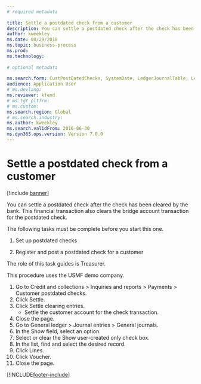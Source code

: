 ```yaml
--- 
# required metadata 
 
title: Settle a postdated check from a customer
description: You can settle a postdated check after the check has been cleared by the bank. 
author: kweekley
ms.date: 08/29/2018
ms.topic: business-process 
ms.prod:  
ms.technology:  
 
# optional metadata 
 
ms.search.form: CustPostDatedChecks, SystemDate, LedgerJournalTable, LedgerJournalTransDaily, LedgerTransVoucher   
audience: Application User 
# ms.devlang:  
ms.reviewer: kfend
# ms.tgt_pltfrm:  
# ms.custom:  
ms.search.region: Global
# ms.search.industry: 
ms.author: kweekley
ms.search.validFrom: 2016-06-30 
ms.dyn365.ops.version: Version 7.0.0 
---
```

# Settle a postdated check from a customer

[!include [banner](../../includes/banner.md)]

You can settle a postdated check after the check has been cleared by the bank. This financial transaction also clears the bridge account transaction for the postdated check. 

The following tasks must be complete before you start this one.

1) Set up postdated checks

2) Register and post a postdated check for a customer 



The role of this task guides is Treasurer.



This procedure uses the USMF demo company.

1. Go to Credit and collections > Inquiries and reports > Payments > Customer postdated checks.
2. Click Settle.
3. Click Settle clearing entries.
    * Settle the customer account for the check transaction.  
4. Close the page.
5. Go to General ledger > Journal entries > General journals.
6. In the Show field, select an option.
7. Select or clear the Show user-created only check box.
8. In the list, find and select the desired record.
9. Click Lines.
10. Click Voucher.
11. Close the page.



[!INCLUDE[footer-include](../../../includes/footer-banner.md)]
